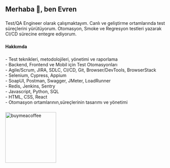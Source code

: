 <h2 align="left">Merhaba 👋, ben Evren</h2>

###

<p align="left">Test/QA Engineer olarak çalışmaktayım. Canlı ve geliştirme ortamlarında test süreçlerini yürütüyorum. Otomasyon, Smoke ve Regresyon testleri yazarak CI/CD sürecine entegre ediyorum. </p>

###

<h4 align="left">Hakkımda</h4>

###

<p align="left"> 
  - Test teknikleri, metodolojileri, yönetimi ve raporlama <br> 
  - Backend, Frontend ve Mobil için Test Otomasyonları <br> 
  - Agile/Scrum, JIRA, SDLC, CI/CD, Git, Browser/DevTools, BrowserStack <br> 
  - Selenium, Cypress, Appium <br> 
  - SoapUI, Postman, Swagger, JMeter, LoadRunner <br> 
  - Redis, Jenkins, Sentry  <br> 
  - Javascript, Python, SQL <br> 
  - HTML, CSS, React <br> 
  - Otomasyon ortamlarının,süreçlerinin tasarımı ve yönetimi <br> 


###



<a href="https://www.buymeacoffee.com/https://buymeacoffee.com/aktasevren">
<img src="https://cdn.buymeacoffee.com/buttons/v2/default-yellow.png" width="160" alt="buymeacoffee" />
</a>
